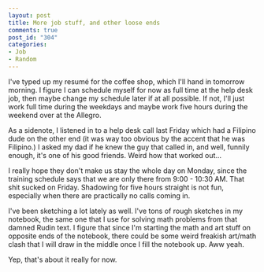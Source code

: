 ```yaml
--- 
layout: post
title: More job stuff, and other loose ends
comments: true
post_id: "304"
categories:
- Job
- Random
---
```

I've typed up my resumé for the coffee shop, which I'll hand in tomorrow morning.  I figure I can schedule myself for now as full time at the help desk job, then maybe change my schedule later if at all possible.  If not, I'll just work full time during the weekdays and maybe work five hours during the weekend over at the Allegro.

As a sidenote, I listened in to a help desk call last Friday which had a Filipino dude on the other end (it was way too obvious by the accent that he was Filipino.)  I asked my dad if he knew the guy that called in, and well, funnily enough, it's one of his good friends.  Weird how that worked out...

I really hope they don't make us stay the whole day on Monday, since the training schedule says that we are only there from 9:00 - 10:30 AM.  That shit sucked on Friday.  Shadowing for five hours straight is not fun, especially when there are practically no calls coming in.

I've been sketching a lot lately as well.  I've tons of rough sketches in my notebook, the same one that I use for solving math problems from that damned Rudin text.  I figure that since I'm starting the math and art stuff on opposite ends of the notebook, there could be some weird freakish art/math clash that I will draw in the middle once I fill the notebook up.  Aww yeah.

Yep, that's about it really for now.

